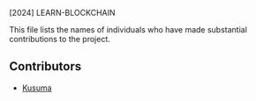 [2024] LEARN-BLOCKCHAIN

This file lists the names of individuals who have made substantial contributions to the project.

## Contributors

- [Kusuma](https://github.com/ChyKusuma)
